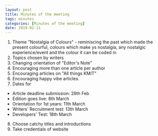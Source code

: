 ```yaml
---
layout: post
title: Minutes of the meeting
tags: minutes
categories: [Minutes of the meeting]
date: 2019-02-11
---
```


  1. Theme "Nostalgia of Colours" - reminiscing the past which made the present colourful, colours which make ys nostalgia, any nostalgic experience/event and the colour it can be coded in 
  2. Topics chosen by writers
  3. Changing orientation of "Editor's Note"
  4. Encouraging more than one article per author
  5. Encouraging articles on "All things KMIT"
  6. Encouraging happy vibe articles.
  7. Dates for
  * Article deadline submission: 28th Feb
  * Edition goes live: 8th March
  * Orientation for 1st years: 11th March
  * Writers' Recruitment test: 13th March
  * Developers' Test: 18th March
  8. Choose catchy titles and introductions
  9. Take credentials of website
  